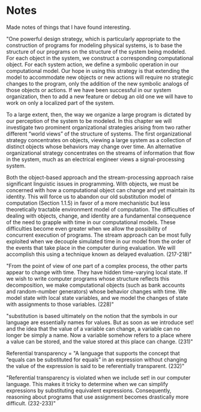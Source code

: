 # Notes

Made notes of things that I have found interesting.

"One powerful design strategy, which is particularly appropriate to
the construction of programs for modeling physical systems, is to base
the structure of our programs on the structure of the system being modeled.
For each object in the system, we construct a corresponding computational
object. For each system action, we define a symbolic operation
in our computational model. Our hope in using this strategy is that
extending the model to accommodate new objects or new actions will
require no strategic changes to the program, only the addition of the
new symbolic analogs of those objects or actions. If we have been successful
in our system organization, then to add a new feature or debug
an old one we will have to work on only a localized part of the system.

To a large extent, then, the way we organize a large program is dictated
by our perception of the system to be modeled. In this chapter we
will investigate two prominent organizational strategies arising from
two rather different “world views” of the structure of systems. The first
organizational strategy concentrates on objects, viewing a large system
as a collection of distinct objects whose behaviors may change over
time. An alternative organizational strategy concentrates on the streams
of information that flow in the system, much as an electrical engineer
views a signal-processing system.

Both the object-based approach and the stream-processing approach
raise significant linguistic issues in programming. With objects, we must
be concerned with how a computational object can change and yet maintain
its identity. This will force us to abandon our old substitution model
of computation (Section 1.1.5) in favor of a more mechanistic but less
theoretically tractable environment model of computation. The difficulties
of dealing with objects, change, and identity are a fundamental consequence of the need to grapple with time in our computational models.
These difficulties become even greater when we allow the possibility of
concurrent execution of programs. The stream approach can be most
fully exploited when we decouple simulated time in our model from the
order of the events that take place in the computer during evaluation.
We will accomplish this using a technique known as delayed evaluation. (217-218)"

"From the point of view of one part of a complex process, the other
parts appear to change with time. They have hidden time-varying local
state. If we wish to write computer programs whose structure reflects
this decomposition, we make computational objects (such as bank accounts
and random-number generators) whose behavior changes with
time. We model state with local state variables, and we model the changes
of state with assignments to those variables. (228)"

"substitution is based ultimately on the notion
that the symbols in our language are essentially names for values.
But as soon as we introduce set! and the idea that the value of a variable
can change, a variable can no longer be simply a name. Now a
variable somehow refers to a place where a value can be stored, and the
value stored at this place can change. (231)"

Referential transparency = "A language that supports the concept that “equals can be substituted
for equals” in an expression without changing the value of the expression
is said to be referentially transparent. (232)"

"Referential transparency is violated when we include set! in our computer language. This makes
it tricky to determine when we can simplify expressions by substituting
equivalent expressions. Consequently, reasoning about programs that
use assignment becomes drastically more difficult. (232-233)"
